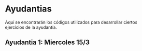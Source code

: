 # Ayudantias

Aquí se encontrarán los códigos utilizados para desarrollar ciertos ejercicios de la ayudantía.
## Ayudantia 1: Miercoles 15/3

